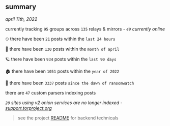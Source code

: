 
## summary
_april 11th, 2022_

currently tracking `95` groups across `135` relays & mirrors - _`49` currently online_

⏲ there have been `21` posts within the `last 24 hours`

🦈 there have been `130` posts within the `month of april`

🪐 there have been `934` posts within the `last 90 days`

🏚 there have been `1051` posts within the `year of 2022`

🦕 there have been `3337` posts `since the dawn of ransomwatch`

there are `47` custom parsers indexing posts

_`20` sites using v2 onion services are no longer indexed - [support.torproject.org](https://support.torproject.org/onionservices/v2-deprecation/)_

> see the project [README](https://github.com/thetanz/ransomwatch#ransomwatch--) for backend technicals
